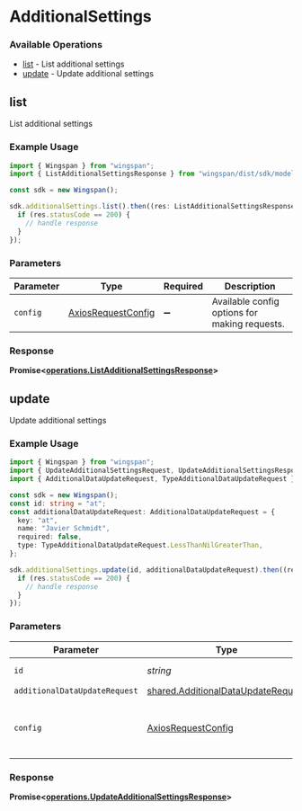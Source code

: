 # AdditionalSettings

### Available Operations

* [list](#list) - List additional settings
* [update](#update) - Update additional settings

## list

List additional settings

### Example Usage

```typescript
import { Wingspan } from "wingspan";
import { ListAdditionalSettingsResponse } from "wingspan/dist/sdk/models/operations";

const sdk = new Wingspan();

sdk.additionalSettings.list().then((res: ListAdditionalSettingsResponse) => {
  if (res.statusCode == 200) {
    // handle response
  }
});
```

### Parameters

| Parameter                                                    | Type                                                         | Required                                                     | Description                                                  |
| ------------------------------------------------------------ | ------------------------------------------------------------ | ------------------------------------------------------------ | ------------------------------------------------------------ |
| `config`                                                     | [AxiosRequestConfig](https://axios-http.com/docs/req_config) | :heavy_minus_sign:                                           | Available config options for making requests.                |


### Response

**Promise<[operations.ListAdditionalSettingsResponse](../../models/operations/listadditionalsettingsresponse.md)>**


## update

Update additional settings

### Example Usage

```typescript
import { Wingspan } from "wingspan";
import { UpdateAdditionalSettingsRequest, UpdateAdditionalSettingsResponse } from "wingspan/dist/sdk/models/operations";
import { AdditionalDataUpdateRequest, TypeAdditionalDataUpdateRequest } from "wingspan/dist/sdk/models/shared";

const sdk = new Wingspan();
const id: string = "at";
const additionalDataUpdateRequest: AdditionalDataUpdateRequest = {
  key: "at",
  name: "Javier Schmidt",
  required: false,
  type: TypeAdditionalDataUpdateRequest.LessThanNilGreaterThan,
};

sdk.additionalSettings.update(id, additionalDataUpdateRequest).then((res: UpdateAdditionalSettingsResponse) => {
  if (res.statusCode == 200) {
    // handle response
  }
});
```

### Parameters

| Parameter                                                                                | Type                                                                                     | Required                                                                                 | Description                                                                              |
| ---------------------------------------------------------------------------------------- | ---------------------------------------------------------------------------------------- | ---------------------------------------------------------------------------------------- | ---------------------------------------------------------------------------------------- |
| `id`                                                                                     | *string*                                                                                 | :heavy_check_mark:                                                                       | Unique identifier                                                                        |
| `additionalDataUpdateRequest`                                                            | [shared.AdditionalDataUpdateRequest](../../models/shared/additionaldataupdaterequest.md) | :heavy_minus_sign:                                                                       | N/A                                                                                      |
| `config`                                                                                 | [AxiosRequestConfig](https://axios-http.com/docs/req_config)                             | :heavy_minus_sign:                                                                       | Available config options for making requests.                                            |


### Response

**Promise<[operations.UpdateAdditionalSettingsResponse](../../models/operations/updateadditionalsettingsresponse.md)>**

